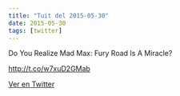 ```yaml
---
title: "Tuit del 2015-05-30"
date: 2015-05-30
tags: [twitter]
---
```


Do You Realize Mad Max: Fury Road Is A Miracle? 

 http://t.co/w7xuD2GMab



[Ver en Twitter](https://twitter.com/i/web/status/604726269452922880)
